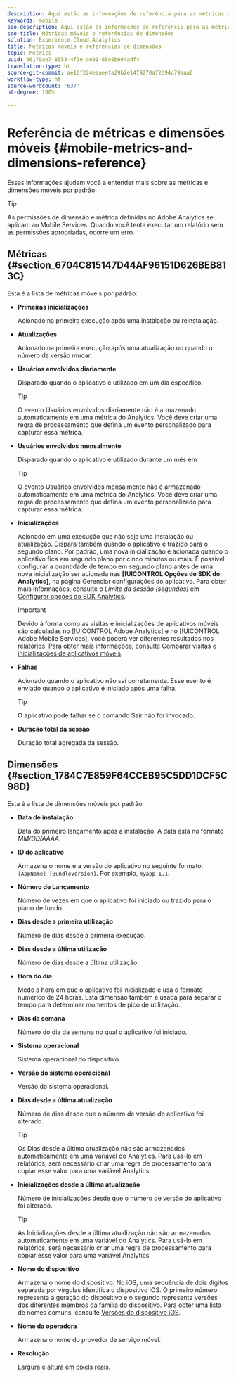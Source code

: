 ```yaml
---
description: Aqui estão as informações de referência para as métricas e dimensões móveis padrão.
keywords: mobile
seo-description: Aqui estão as informações de referência para as métricas e dimensões móveis padrão.
seo-title: Métricas móveis e referências de dimensões
solution: Experience Cloud,Analytics
title: Métricas móveis e referências de dimensões
topic: Metrics
uuid: 96170ae7-8553-4f3e-ae01-65e5b664adf4
translation-type: ht
source-git-commit: ae16f224eeaeefa29b2e1479270a72694c79aaa0
workflow-type: ht
source-wordcount: '637'
ht-degree: 100%

---
```



# Referência de métricas e dimensões móveis {#mobile-metrics-and-dimensions-reference}

Essas informações ajudam você a entender mais sobre as métricas e dimensões móveis por padrão.

>[!TIP]
>
>As permissões de dimensão e métrica definidas no Adobe Analytics se aplicam ao Mobile Services. Quando você tenta executar um relatório sem as permissões apropriadas, ocorre um erro.

## Métricas {#section_6704C815147D44AF96151D626BEB813C}

Esta é a lista de métricas móveis por padrão:

* **Primeiras inicializações**

   Acionado na primeira execução após uma instalação ou reinstalação.

* **Atualizações**

   Acionado na primeira execução após uma atualização ou quando o número da versão mudar.

* **Usuários envolvidos diariamente**

   Disparado quando o aplicativo é utilizado em um dia específico.

   >[!TIP]
   >
   >O evento Usuários envolvidos diariamente não é armazenado automaticamente em uma métrica do Analytics. Você deve criar uma regra de processamento que defina um evento personalizado para capturar essa métrica.

* **Usuários envolvidos mensalmente**

   Disparado quando o aplicativo é utilizado durante um mês em

   >[!TIP]
   >O evento Usuários envolvidos mensalmente não é armazenado automaticamente em uma métrica do Analytics. Você deve criar uma regra de processamento que defina um evento personalizado para capturar essa métrica.

* **Inicializações**

   Acionado em uma execução que não seja uma instalação ou atualização. Dispara também quando o aplicativo é trazido para o segundo plano. Por padrão, uma nova inicialização é acionada quando o aplicativo fica em segundo plano por cinco minutos ou mais. É possível configurar a quantidade de tempo em segundo plano antes de uma nova inicialização ser acionada nas **[!UICONTROL Opções de SDK do Analytics]**, na página Gerenciar configurações do aplicativo. Para obter mais informações, consulte o *Limite da sessão (segundos)* em [Configurar opções do SDK Analytics](/help/using/c-manage-app-settings/c-mob-confg-app/t-config-analytics/t-config-analytics.md).

   >[!IMPORTANT]
   >Devido à forma como as visitas e inicializações de aplicativos móveis são calculadas no [!UICONTROL Adobe Analytics] e no [!UICONTROL Adobe Mobile Services], você poderá ver diferentes resultados nos relatórios. Para obter mais informações, consulte [Comparar visitas e inicializações de aplicativos móveis](https://helpx.adobe.com/br/analytics/kb/compare-visits-and-mobile-app-launches.html).

* **Falhas**

   Acionado quando o aplicativo não sai corretamente. Esse evento é enviado quando o aplicativo é iniciado após uma falha.

   >[!TIP]
   >O aplicativo pode falhar se o comando Sair não for invocado.

* **Duração total da sessão**

   Duração total agregada da sessão.

## Dimensões {#section_1784C7E859F64CCEB95C5DD1DCF5C98D}

Esta é a lista de dimensões móveis por padrão:

* **Data de instalação**

   Data do primeiro lançamento após a instalação. A data está no formato *MM/DD/AAAA*.

* **ID do aplicativo**

   Armazena o nome e a versão do aplicativo no seguinte formato: `[AppName] [BundleVersion]`. Por exemplo, `myapp 1.1`.

* **Número de Lançamento**

   Número de vezes em que o aplicativo foi iniciado ou trazido para o plano de fundo.

* **Dias desde a primeira utilização**

   Número de dias desde a primeira execução.

* **Dias desde a última utilização**

   Número de dias desde a última utilização.

* **Hora do dia**

   Mede a hora em que o aplicativo foi inicializado e usa o formato numérico de 24 horas. Esta dimensão também é usada para separar o tempo para determinar momentos de pico de utilização.

* **Dias da semana**

   Número do dia da semana no qual o aplicativo foi iniciado.

* **Sistema operacional**

   Sistema operacional do dispositivo.

* **Versão do sistema operacional**

   Versão do sistema operacional.

* **Dias desde a última atualização**

   Número de dias desde que o número de versão do aplicativo foi alterado.

   >[!TIP]
   >
   >Os Dias desde a última atualização não são armazenados automaticamente em uma variável do Analytics. Para usá-lo em relatórios, será necessário criar uma regra de processamento para copiar esse valor para uma variável Analytics.

* **Inicializações desde a última atualização**

   Número de inicializações desde que o número de versão do aplicativo foi alterado.

   >[!TIP]
   >
   >As Inicializações desde a última atualização não são armazenadas automaticamente em uma variável do Analytics. Para usá-lo em relatórios, será necessário criar uma regra de processamento para copiar esse valor para uma variável Analytics.

* **Nome do dispositivo**

   Armazena o nome do dispositivo. No iOS, uma sequência de dois dígitos separada por vírgulas identifica o dispositivo iOS. O primeiro número representa a geração do dispositivo e o segundo representa versões dos diferentes membros da família do dispositivo. Para obter uma lista de nomes comuns, consulte [Versões do dispositivo iOS](/help/ios/reference/device-versions.md).

* **Nome da operadora**

   Armazena o nome do provedor de serviço móvel.

* **Resolução**

   Largura e altura em pixels reais.
